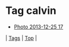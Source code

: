 <!--
title: Tag calvin
date: 2020-06-28T15:26:59.155Z
tags:
-->
# Tag calvin

 * [Photo 2013-12-25 17](71115274463.md)

| [Tags](tags.md) | [Top](index.md) |

